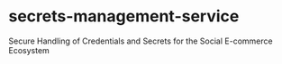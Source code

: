 # secrets-management-service
Secure Handling of Credentials and Secrets for the Social E-commerce Ecosystem
